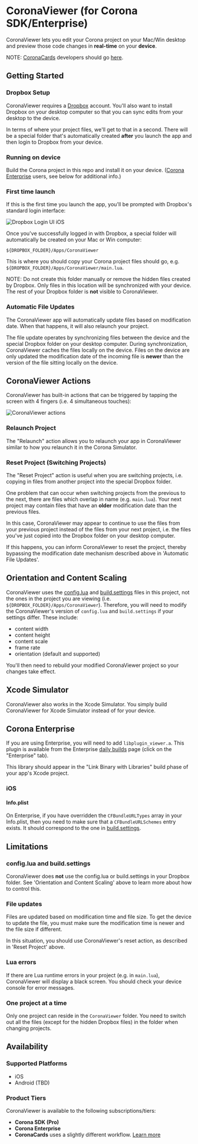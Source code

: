 # CoronaViewer (for Corona SDK/Enterprise)

CoronaViewer lets you edit your Corona project on your Mac/Win desktop and preview those code changes in __real-time__ on your __device__.

NOTE: [CoronaCards](http://coronacards.com) developers should go [here](https://github.com/CoronaCards/CoronaViewer).

## Getting Started

### Dropbox Setup

CoronaViewer requires a [Dropbox](https://db.tt/uQgIqtPN) account. You'll also want to install Dropbox on your desktop computer so that you can sync edits from your desktop to the device.

In terms of where your project files, we'll get to that in a second. There will be a special folder that's automatically created __after__ you launch the app and then login to Dropbox from your device.

### Running on device

Build the Corona project in this repo and install it on your device. ([Corona Enterprise](http://coronalabs.com/products/enterprise/) users, see below for additional info.)

### First time launch

If this is the first time you launch the app, you'll be prompted with Dropbox's standard login interface:

![Dropbox Login UI iOS](README/dropbox-login-ios.png)

Once you've successfully logged in with Dropbox, a special folder will automatically be created on your Mac or Win computer:

	${DROPBOX_FOLDER}/Apps/CoronaViewer

This is where you should copy your Corona project files should go, e.g. `${DROPBOX_FOLDER}/Apps/CoronaViewer/main.lua`.

NOTE: Do not create this folder manually or remove the hidden files created by Dropbox. Only files in this location will be synchronized with your device. The rest of your Dropbox folder is __not__ visible to CoronaViewer.

### Automatic File Updates

The CoronaViewer app will automatically update files based on modification date. When that happens, it will also relaunch your project.

The file update operates by synchronizing files between the device and the special Dropbox folder on your desktop computer. During synchronization, CoronaViewer caches the files locally on the device. Files on the device are only updated the modification date of the incoming file is __newer__ than the version of the file sitting locally on the device.



## CoronaViewer Actions

CoronaViewer has built-in actions that can be triggered by tapping the screen with 4 fingers (i.e. 4 simultaneous touches):

![CoronaViewer actions](README/coronaviewer-actions.png)

### Relaunch Project

The "Relaunch" action allows you to relaunch your app in CoronaViewer similar to how you relaunch it in the Corona Simulator.

### Reset Project (Switching Projects)

The "Reset Project" action is useful when you are switching projects, i.e. copying in files from another project into the special Dropbox folder.

One problem that can occur when switching projects from the previous to the next, there are files which overlap in name (e.g. `main.lua`). Your next project may contain files that have an __older__ modification date than the previous files. 

In this case, CoronaViewer may appear to continue to use the files from your previous project instead of the files from your next project, i.e. the files you've just copied into the Dropbox folder on your desktop computer.

If this happens, you can inform CoronaViewer to reset the project, thereby bypassing the modification date mechanism described above in 'Automatic File Updates'.


## Orientation and Content Scaling

CoronaViewer uses the [config.lua](config.lua) and [build.settings](build.settings) files in this project, not the ones in the project you are viewing (i.e. `${DROPBOX_FOLDER}/Apps/CoronaViewer`). Therefore, you will need to modify the CoronaViewer's version of `config.lua` and `build.settings` if your settings differ. These include:

* content width
* content height
* content scale
* frame rate
* orientation (default and supported)

You'll then need to rebuild your modified CoronaViewer project so your changes take effect.


## Xcode Simulator

CoronaViewer also works in the Xcode Simulator. You simply build CoronaViewer for Xcode Simulator instead of for your device.

## Corona Enterprise

If you are using Enterprise, you will need to add `libplugin_viewer.a`. This plugin is available from the Enterprise [daily builds](http://developer.coronalabs.com/downloads/daily-builds) page (click on the "Enterprise" tab).

This library should appear in the "Link Binary with Libraries" build phase of your app's Xcode project.

### iOS

#### Info.plist

On Enterprise, if you have overridden the `CFBundleURLTypes` array in your Info.plist, then you need to make sure that a `CFBundleURLSchemes` entry exists. It should correspond to the one in [build.settings](build.settings).


## Limitations

### config.lua and build.settings

CoronaViewer does __not__ use the config.lua or build.settings in your Dropbox folder. See 'Orientation and Content Scaling' above to learn more about how to control this.

### File updates

Files are updated based on modification time and file size. To get the device to update the file, you must make sure the modification time is newer and the file size if different.

In this situation, you should use CoronaViewer's reset action, as described in 'Reset Project' above.


### Lua errors

If there are Lua runtime errors in your project (e.g. in `main.lua`), CoronaViewer will display a black screen. You should check your device console for error messages.


### One project at a time

Only one project can reside in the `CoronaViewer` folder. You need to switch out all the files (except for the hidden Dropbox files) in the folder when changing projects.

## Availability

### Supported Platforms

* iOS
* Android (TBD)

### Product Tiers

CoronaViewer is available to the following subscriptions/tiers:

* __Corona SDK (Pro)__
* __Corona Enterprise__
* __CoronaCards__ uses a slightly different workflow. [Learn more](https://github.com/coronacards/CoronaViewer)

